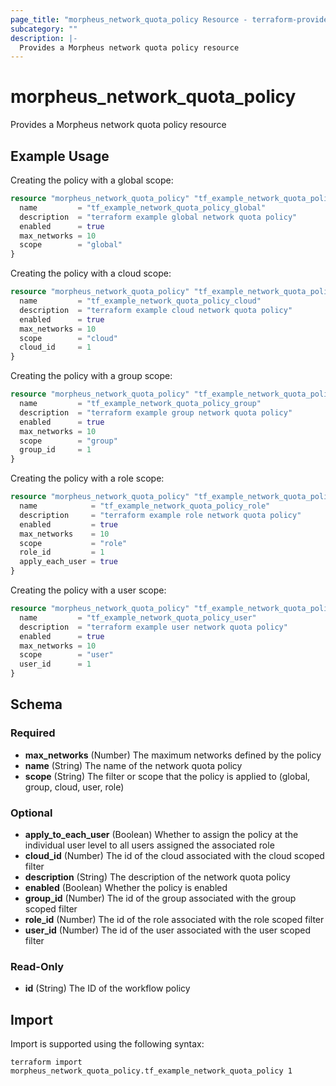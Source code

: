 ```yaml
---
page_title: "morpheus_network_quota_policy Resource - terraform-provider-morpheus"
subcategory: ""
description: |-
  Provides a Morpheus network quota policy resource
---
```


# morpheus_network_quota_policy

Provides a Morpheus network quota policy resource

## Example Usage

Creating the policy with a global scope:

```terraform
resource "morpheus_network_quota_policy" "tf_example_network_quota_policy_global" {
  name         = "tf_example_network_quota_policy_global"
  description  = "terraform example global network quota policy"
  enabled      = true
  max_networks = 10
  scope        = "global"
}
```

Creating the policy with a cloud scope:

```terraform
resource "morpheus_network_quota_policy" "tf_example_network_quota_policy_cloud" {
  name         = "tf_example_network_quota_policy_cloud"
  description  = "terraform example cloud network quota policy"
  enabled      = true
  max_networks = 10
  scope        = "cloud"
  cloud_id     = 1
}
```

Creating the policy with a group scope:

```terraform
resource "morpheus_network_quota_policy" "tf_example_network_quota_policy_group" {
  name         = "tf_example_network_quota_policy_group"
  description  = "terraform example group network quota policy"
  enabled      = true
  max_networks = 10
  scope        = "group"
  group_id     = 1
}
```

Creating the policy with a role scope:

```terraform
resource "morpheus_network_quota_policy" "tf_example_network_quota_policy_role" {
  name            = "tf_example_network_quota_policy_role"
  description     = "terraform example role network quota policy"
  enabled         = true
  max_networks    = 10
  scope           = "role"
  role_id         = 1
  apply_each_user = true
}
```

Creating the policy with a user scope:

```terraform
resource "morpheus_network_quota_policy" "tf_example_network_quota_policy_user" {
  name         = "tf_example_network_quota_policy_user"
  description  = "terraform example user network quota policy"
  enabled      = true
  max_networks = 10
  scope        = "user"
  user_id      = 1
}
```

<!-- schema generated by tfplugindocs -->
## Schema

### Required

- **max_networks** (Number) The maximum networks defined by the policy
- **name** (String) The name of the network quota policy
- **scope** (String) The filter or scope that the policy is applied to (global, group, cloud, user, role)

### Optional

- **apply_to_each_user** (Boolean) Whether to assign the policy at the individual user level to all users assigned the associated role
- **cloud_id** (Number) The id of the cloud associated with the cloud scoped filter
- **description** (String) The description of the network quota policy
- **enabled** (Boolean) Whether the policy is enabled
- **group_id** (Number) The id of the group associated with the group scoped filter
- **role_id** (Number) The id of the role associated with the role scoped filter
- **user_id** (Number) The id of the user associated with the user scoped filter

### Read-Only

- **id** (String) The ID of the workflow policy

## Import

Import is supported using the following syntax:

```shell
terraform import morpheus_network_quota_policy.tf_example_network_quota_policy 1
```
